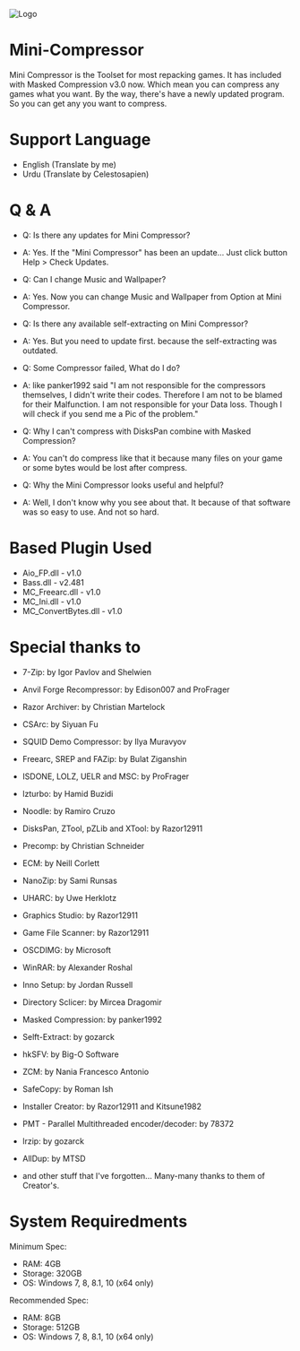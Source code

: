 ![Logo](https://ia803001.us.archive.org/23/items/LogoMC/Logo%20MC.png)

# Mini-Compressor
Mini Compressor is the Toolset for most repacking games.
It has included with Masked Compression v3.0 now.
Which mean you can compress any games what you want.
By the way, there's have a newly updated program.
So you can get any you want to compress.

# Support Language
* English (Translate by me)
* Urdu (Translate by Celestosapien)

# Q & A
* Q: Is there any updates for Mini Compressor?
* A: Yes. If the "Mini Compressor" has been an update... Just click button Help > Check Updates.

* Q: Can I change Music and Wallpaper?
* A: Yes. Now you can change Music and Wallpaper from Option at Mini Compressor.

* Q: Is there any available self-extracting on Mini Compressor?
* A: Yes. But you need to update first. because the self-extracting was outdated.

* Q: Some Compressor failed, What do I do?
* A: like panker1992 said "I am not responsible for the compressors themselves, I didn't write their codes. Therefore I am not to be blamed for their Malfunction. I am not responsible for your Data loss. Though I will check if you send me a Pic of the problem."

* Q: Why I can't compress with DisksPan combine with Masked Compression?
* A: You can't do compress like that it because many files on your game or some bytes would be lost after compress.

* Q: Why the Mini Compressor looks useful and helpful?
* A: Well, I don't know why you see about that. It because of that software was so easy to use. And not so hard.

# Based Plugin Used
* Aio_FP.dll - v1.0
* Bass.dll - v2.481
* MC_Freearc.dll - v1.0
* MC_Ini.dll - v1.0
* MC_ConvertBytes.dll - v1.0

# Special thanks to 
* 7-Zip: by Igor Pavlov and Shelwien
* Anvil Forge Recompressor: by Edison007 and ProFrager
* Razor Archiver: by Christian Martelock
* CSArc: by Siyuan Fu
* SQUID Demo Compressor: by Ilya Muravyov
* Freearc, SREP and FAZip: by Bulat Ziganshin
* ISDONE, LOLZ, UELR and MSC: by ProFrager
* lzturbo: by Hamid Buzidi
* Noodle: by Ramiro Cruzo
* DisksPan, ZTool, pZLib and XTool: by Razor12911
* Precomp: by Christian Schneider
* ECM: by Neill Corlett
* NanoZip: by Sami Runsas
* UHARC: by Uwe Herklotz
* Graphics Studio: by Razor12911
* Game File Scanner: by Razor12911
* OSCDIMG: by Microsoft
* WinRAR: by Alexander Roshal
* Inno Setup: by Jordan Russell
* Directory Sclicer: by Mircea Dragomir
* Masked Compression: by panker1992
* Selft-Extract: by gozarck
* hkSFV: by Big-O Software
* ZCM: by Nania Francesco Antonio
* SafeCopy: by Roman Ish
* Installer Creator: by Razor12911 and Kitsune1982
* PMT - Parallel Multithreaded encoder/decoder: by 78372
* lrzip: by gozarck
* AllDup: by MTSD

* and other stuff that I've forgotten... Many-many thanks to them of Creator's.

# System Requiredments
Minimum Spec:
* RAM: 4GB
* Storage: 320GB
* OS: Windows 7, 8, 8.1, 10 (x64 only)

Recommended Spec:
* RAM: 8GB
* Storage: 512GB
* OS: Windows 7, 8, 8.1, 10 (x64 only)
